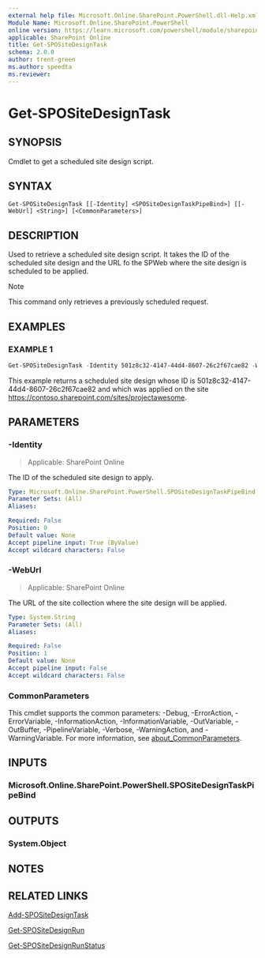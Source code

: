 ```yaml
---
external help file: Microsoft.Online.SharePoint.PowerShell.dll-Help.xml
Module Name: Microsoft.Online.SharePoint.PowerShell
online version: https://learn.microsoft.com/powershell/module/sharepoint-online/get-spositedesigntask
applicable: SharePoint Online
title: Get-SPOSiteDesignTask
schema: 2.0.0
author: trent-green
ms.author: speedta
ms.reviewer:
---
```


# Get-SPOSiteDesignTask

## SYNOPSIS

Cmdlet to get a scheduled site design script.

## SYNTAX

```
Get-SPOSiteDesignTask [[-Identity] <SPOSiteDesignTaskPipeBind>] [[-WebUrl] <String>] [<CommonParameters>]
```

## DESCRIPTION

Used to retrieve a scheduled site design script. It takes the ID of the scheduled site design and the URL fo the SPWeb where the site design is scheduled to be applied.

> [!NOTE]
> This command only retrieves a previously scheduled request.

## EXAMPLES

### EXAMPLE 1

```powershell
Get-SPOSiteDesignTask -Identity 501z8c32-4147-44d4-8607-26c2f67cae82 -WebUrl "https://contoso.sharepoint.com/sites/projectawesome"
```

This example returns a scheduled site design whose ID is 501z8c32-4147-44d4-8607-26c2f67cae82 and which was applied on the site <https://contoso.sharepoint.com/sites/projectawesome>.

## PARAMETERS

### -Identity

> Applicable: SharePoint Online

The ID of the scheduled site design to apply.

```yaml
Type: Microsoft.Online.SharePoint.PowerShell.SPOSiteDesignTaskPipeBind
Parameter Sets: (All)
Aliases:

Required: False
Position: 0
Default value: None
Accept pipeline input: True (ByValue)
Accept wildcard characters: False
```

### -WebUrl

> Applicable: SharePoint Online

The URL of the site collection where the site design will be applied.

```yaml
Type: System.String
Parameter Sets: (All)
Aliases:

Required: False
Position: 1
Default value: None
Accept pipeline input: False
Accept wildcard characters: False
```

### CommonParameters

This cmdlet supports the common parameters: -Debug, -ErrorAction, -ErrorVariable, -InformationAction, -InformationVariable, -OutVariable, -OutBuffer, -PipelineVariable, -Verbose, -WarningAction, and -WarningVariable. For more information, see [about_CommonParameters](https://go.microsoft.com/fwlink/p/?LinkID=113216).

## INPUTS

### Microsoft.Online.SharePoint.PowerShell.SPOSiteDesignTaskPipeBind

## OUTPUTS

### System.Object

## NOTES

## RELATED LINKS

[Add-SPOSiteDesignTask](Add-SPOSiteDesignTask.md)

[Get-SPOSiteDesignRun](Get-SPOSiteDesignRun.md)

[Get-SPOSiteDesignRunStatus](Get-SPOSiteDesignRunStatus.md)
